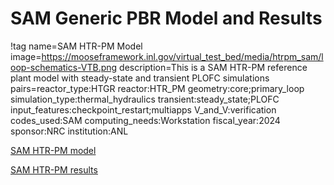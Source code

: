 # SAM Generic PBR Model and Results

!tag name=SAM HTR-PM Model
  image=https://mooseframework.inl.gov/virtual_test_bed/media/htrpm_sam/loop-schematics-VTB.png
  description=This is a SAM HTR-PM reference plant model with steady-state and transient PLOFC simulations
  pairs=reactor_type:HTGR
                       reactor:HTR_PM
                       geometry:core;primary_loop
                       simulation_type:thermal_hydraulics
                       transient:steady_state;PLOFC
                       input_features:checkpoint_restart;multiapps
                       V_and_V:verification
                       codes_used:SAM
                       computing_needs:Workstation
                       fiscal_year:2024
                       sponsor:NRC
                       institution:ANL

[SAM HTR-PM model](htr-pm/sam-model/htr-pm_model.md)

[SAM HTR-PM results](htr-pm/sam-model/htr-pm_results.md)
